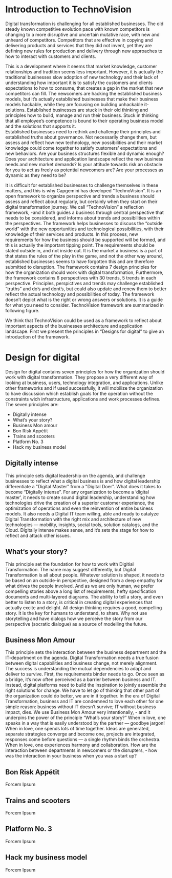 # Introduction to TechnoVision
Digital transformation is challenging for all established businesses. The old steady known competitive evolution pace with known competitors is changing to a more disruptive and uncertain mutative race, with new and unheard of competitors. Competitors that are effective in copying and delivering products and services that they did not invent, yet they are defining new rules for production and delivery through new approaches to how to interact with customers and clients.

This is a development where it seems that market knowledge, customer relationships and tradition seems less important. However, it is actually the traditional businesses slow adoption of new technology and their lack of understanding how important it is to satisfy the customers and clients expectations to how to consume, that creates a gap in the market that new competitors can fill. The newcomers are hacking the established business models, but it’s actually established businesses that make their business models hackable, while they are focusing on building unhackable it-solutions.  Established businesses are stuck in their old thinking and principles how to build, manage and run their business. Stuck in thinking that all employee’s competence is bound to their operating business model and the solutions that supports it.  
Established businesses need to rethink and challenge their principles and established truths about governance. Not necessarily change them, but assess and reflect how new technology, new possibilities and their market knowledge could come together to satisfy customers’ expectations and new behaviors. Are your business structures flexible and dynamic enough? Does your architecture and application landscape reflect the new business needs and new market demands? Is your attitude towards risk an obstacle for you to act as freely as potential newcomers are?  Are your processes as dynamic as they need to be?

It is difficult for established businesses to challenge themselves in these matters, and this is why Capgemini has developed “TechnoVision”. It is an open framework to organize perspective and trends a business should assess and reflect about regularly, but certainly when they start on their digital transformation journey. We call “TechnoVision” a reflection framework, -and it both guides a business through central perspective that needs to be considered, and informs about trends and possibilities within the perspectives.  The framework helps businesses to discuss the “outside world” with the new opportunities and technological possibilities, with their knowledge of their services and products. In this process, new requirements for how the business should be supported will be formed, and this is actually the important tipping point. The requirements should be stated outside in, and not inside out.  It is the market a business is a part of that states the rules of the play in the game, and not the other way around, established businesses seems to have forgotten this and are therefore submitted to disruption.
The framework contains 7 design principles for how the organization should work with digital transformation, Furthermore, the framework contains 6 perspectives with 30 trends, 5 trends in each perspective. Principles, perspictives and trends may challenge established “truths” and do’s and dont’s, but could also update and renew them to better reflect the actual technology and possibilities of today.  The framework doesn’t depict what is the right or wrong answers or solutions.  It is a guide for what you need to consider. TechnoVision framework are summarized in following figure.

 <TV figure>

We think that TechnoVision could be used as a framework to reflect about important aspects of the businesses architecture and application landscape. First we present the principles in “Designs for digital” to give an introduction of the framework.

# Design for digital
Design for digital contains seven principles for how the organization should work with digital transformation.  They propose a very different way of looking at business, users, technology integration, and applications. Unlike other frameworks   and if used successfully, it will mobilize the organization to have discussion which establish goals for the operation without the constraints wich infrastructure, applications and work processes defines.  The seven principles are:

- Digitally intense  
- What‘s your story?  
- Business Mon amour  
- Bon Risk Appétit  
- Trains and scooters  
- Platform No. 3  
- Hack my business model  

## Digitally intense  
This principle sets digital leadership on the agenda, and challenge businesses to reflect what a digital business is and how digital leadership differentiate a "Digital Master" from a "Digital Doer". What does it takes to become “Digitally intense”. For any organization to become a ‘digital master’, it needs to create sound digital leadership, understanding how technologies drive the creation of a superior customer experience, the optimization of operations and even the reinvention of entire business models. It also needs a Digital IT team willing, able and ready to catalyze Digital Transformation with the right mix and architecture of new technologies  — mobility, insights, social tools, solution catalogs, and the Cloud.
Digitally intense makes sense, and it’s sets the stage for how to reflect and attack other issues.

## What‘s your story?  
This principle set the foundation for how to work with Digitial Transformation. The name may suggest differently, but Digital Transformation is all about people. Whatever solution is shaped, it needs to be based on an outside-in perspective, designed from a deep empathy for what drives the people involved. And as we are only human, we prefer compelling stories above a long list of requirements, hefty specification documents and multi-layered diagrams. The ability to tell a story, and even better to listen to a story, is critical in creating digital experiences that actually excite and delight.
All design thinking requires a good, compelling story. It is the key for humans to understand,  to share. Why not use storytelling and have dialogs how we perceive the story from our perspective (socratic dialogue) as a source of modelling the future.

## Business Mon Amour  
This principle sets the interaction between the business department and the IT-department on the agenda. Digital Transformation needs a true fusion between digital capabilities and business change, not merely alignment.  The success is understanding the mutual dependencies to adapt and deliver  to survive. First, the requirements binder needs to go. Once seen as a bridge, it’s now often perceived as a barrier between business and IT. Instead, digital platforms need to build the inspiration to jointly assemble the right solutions for change. We have to let go of thinking that other part of the organization could do better, we are in it together. In the era of Digital Transformation, business and IT are condemned to love each other for one simple reason: business without IT doesn’t survive; IT without business impact, dies.
We use Business Mon Amour very intentionally, - and it underpins the power of the principle “What’s your story?” When in love, one speaks in a way that is easily understood by the partner — goodbye jargon! When in love, one spends lots of time together. Ideas are generated, separate strategies converge and become one, projects are integrated, responses come before questions — a single rhythm binds the orchestra. When in love, one experiences harmony and collaboration.
How are the interaction between departments in newcomers or the disrupters, - how was the interaction in your business when you was a start up?

## Bon Risk Appétit  
Forcem Ipsum  

## Trains and scooters  
Forcem Ipsum  

## Platform No. 3  
Forcem Ipsum  

## Hack my business model
Forcem Ipsum  
  
